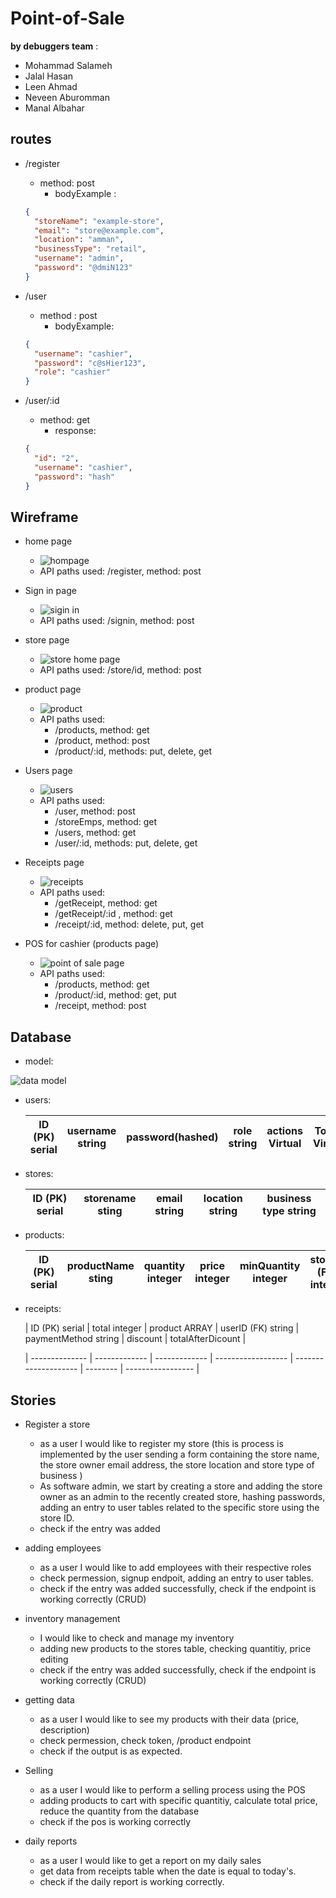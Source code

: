 # Point-of-Sale

**by debuggers team** :

- Mohammad Salameh
- Jalal Hasan
- Leen Ahmad
- Neveen Aburomman
- Manal Albahar

## routes

- /register

  - method: post
    - bodyExample :

  ```json
  {
    "storeName": "example-store",
    "email": "store@example.com",
    "location": "amman",
    "businessType": "retail",
    "username": "admin",
    "password": "@dmiN123"
  }
  ```

- /user

  - method : post
    - bodyExample:

  ```json
  {
    "username": "cashier",
    "password": "c@sHier123",
    "role": "cashier"
  }
  ```

- /user/:id

  - method: get
    - response:

  ```json
  {
    "id": "2",
    "username": "cashier",
    "password": "hash"
  }
  ```

## Wireframe

- home page

  - ![hompage](./assets/pointOfSaleImages/homepage.png)
  - API paths used: /register, method: post

- Sign in page

  - ![sigin in](./assets//pointOfSaleImages/signinpage.png)
  - API paths used: /signin, method: post

- store page

  - ![store home page](./assets/pointOfSaleImages/storeprofileadmin.png)
  - API paths used: /store/id, method: post

- product page

  - ![product](./assets/pointOfSaleImages/productpage.png)
  - API paths used:
    - /products, method: get
    - /product, method: post
    - /product/:id, methods: put, delete, get

- Users page
  - ![users](./assets/pointOfSaleImages/userpage.png)
  - API paths used:
    - /user, method: post
    - /storeEmps, method: get
    - /users, method: get
    - /user/:id, methods: put, delete, get

- Receipts page
  - ![receipts](./assets/pointOfSaleImages/receiptspage%20.png)
  - API paths used:
    - /getReceipt, method: get
    - /getReceipt/:id , method: get
    - /receipt/:id, method: delete, put, get

- POS for cashier (products page)
  - ![point of sale page](./assets/pointOfSaleImages/pointofsalepage.png)
  - API paths used:
    - /products, method: get
    - /product/:id, method: get, put
    - /receipt, method: post

## Database

- model:

![data model](./assets/DBRD.png)

- users:

  | ID (PK) serial | username string | password(hashed) | role string | actions Virtual | Token Virtual | storeID (FK) integer |
  | -------------- | --------------- | ---------------- | ----------- | --------------- | ------------- | -------------------- |

- stores:

  | ID (PK) serial | storename sting | email string | location string | business type string |
  | -------------- | --------------- | ------------ | --------------- | -------------------- |

- products:

  | ID (PK) serial | productName sting | quantity integer | price integer | minQuantity integer | storeID (FK) integer |
  | -------------- | ----------------- | ---------------- | ------------- | ------------------- | -------------------- |

- receipts:

  | ID (PK) serial | total integer | product ARRAY | userID (FK) string | paymentMethod string | discount | totalAfterDicount |

  | -------------- | ------------- | ------------- | ------------------ | -------------------- | -------- | ----------------- |

## Stories

- Register a store

  - as a user I would like to register my store (this is process is implemented by the user sending a form containing the store name, the store owner email address, the store location and store type of business )
  - As software admin, we start by creating a store and adding the store owner as an admin to the recently created store, hashing passwords, adding an entry to user tables related to the specific store using the store ID.
  - check if the entry was added

- adding employees

  - as a user I would like to add employees with their respective roles
  - check permession, signup endpoit, adding an entry to user tables.
  - check if the entry was added successfully, check if the endpoint is working correctly (CRUD)

- inventory management

  - I would like to check and manage my inventory
  - adding new products to the stores table, checking quantitiy, price editing
  - check if the entry was added successfully, check if the endpoint is working correctly (CRUD)

- getting data

  - as a user I would like to see my products with their data (price, description)
  - check permession, check token, /product endpoint
  - check if the output is as expected.

- Selling

  - as a user I would like to perform a selling process using the POS
  - adding products to cart with specific quantitiy, calculate total price, reduce the quantity from the database
  - check if the pos is working correctly

- daily reports
  - as a user I would like to get a report on my daily sales
  - get data from receipts table when the date is equal to today's.
  - check if the daily report is working correctly.
